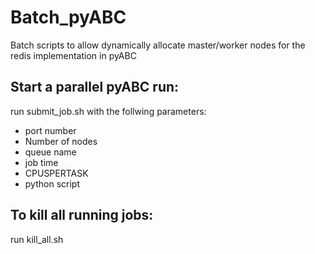 # Batch_pyABC

Batch scripts to allow dynamically allocate master/worker nodes for the redis implementation in pyABC

## Start a parallel pyABC run:
run submit_job.sh with the follwing parameters:
* port number
* Number of nodes
* queue name
* job time 
* CPUSPERTASK
* python script
## To kill all running jobs:
run kill_all.sh
